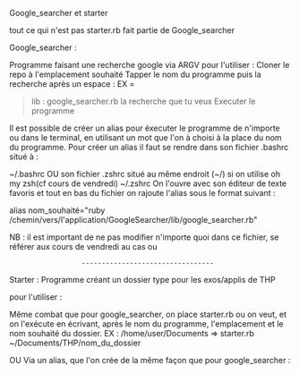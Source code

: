 Google_searcher et starter

tout ce qui n'est pas starter.rb fait partie de Google_searcher

Google_searcher :

Programme faisant une recherche google via ARGV
pour l'utiliser :
Cloner le repo à l'emplacement souhaité
Tapper le nom du programme puis la recherche après un espace : 
EX = 
> lib : google_searcher.rb la recherche que tu veux
Executer le programme

Il est possible de créer un alias pour éxecuter le programme de n'importe ou dans le terminal, en utilisant un mot que l'on à choisi à la place du nom du programme.
Pour créer un alias il faut se rendre dans son fichier .bashrc situé à : 

~/.bashrc
OU son fichier .zshrc situé au même endroit (~/) si on utilise oh my zsh(cf cours de vendredi)
~/.zshrc
On l'ouvre avec son éditeur de texte favoris et tout en bas du fichier on rajoute l'alias sous le format suivant :

alias nom_souhaité="ruby /chemin/vers/l'application/GoogleSearcher/lib/google_searcher.rb"

NB : il est important de ne pas modifier n'importe quoi dans ce fichier, se référer aux cours de vendredi au cas ou



                      ---------------------------------

Starter : 
Programme créant un dossier type pour les exos/applis de THP

pour l'utiliser :

Même combat que pour google_searcher, on place starter.rb ou on veut, et on l'exécute en écrivant, après le nom du programme, l'emplacement et le nom souhaité du dossier.
EX : 
/home/user/Documents => starter.rb ~/Documents/THP/nom_du_dossier

OU
Via un alias, que l'on crée de la même façon que pour google_searcher :
